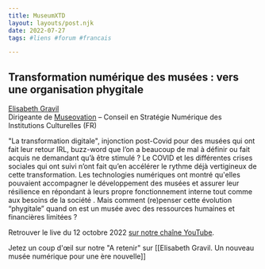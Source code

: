```yaml
---
title: MuseumXTD  
layout: layouts/post.njk  
date: 2022-07-27
tags: #liens #forum #francais

---
```

## Transformation numérique des musées : vers une organisation phygitale

[Elisabeth Gravil](https://www.linkedin.com/in/elisagravil/)  
Dirigeante de [Museovation](https://museovation.co/) – Conseil en Stratégie Numérique des Institutions Culturelles (FR)

"La transformation digitale", injonction post-Covid pour des musées qui ont fait leur retour IRL, buzz-word que l’on a beaucoup de mal à définir ou fait acquis ne demandant qu’à être stimulé ? 
Le COVID et les différentes crises sociales qui ont suivi n’ont fait qu’en accélérer le rythme déjà vertigineux de cette transformation. Les technologies numériques ont montré qu'elles pouvaient accompagner le développement des musées et assurer leur résilience en répondant à leurs propre fonctionnement interne tout comme aux besoins de la société . Mais comment (re)penser cette évolution “phygitale” quand on est un musée avec des ressources humaines et financières limitées ?  

  
Retrouver le live du 12 octobre 2022 [sur notre chaîne YouTube](https://www.youtube.com/channel/UCTZJM5WsXDkH8QgMdACUNyw).  

Jetez un coup d'œil sur notre "A retenir" sur [[Elisabeth Gravil. Un nouveau musée numérique pour une ère nouvelle]]
